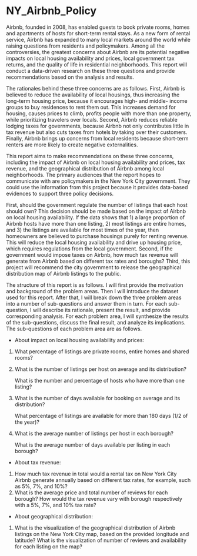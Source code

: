 # NY_Airbnb_Policy

Airbnb, founded in 2008, has enabled guests to book private rooms, homes and apartments of hosts for short-term rental stays. As a new form of rental service, Airbnb has expanded to many local markets around the world while raising questions from residents and policymakers. Among all the controversies, the greatest concerns about Airbnb are its potential negative impacts on local housing availability and prices, local government tax returns, and the quality of life in residential neighborhoods.  This report will conduct a data-driven research on these three questions and provide recommendations based on the analysis and results.

The rationales behind these three concerns are as follows. First, Airbnb is believed to reduce the availability of local housings, thus increasing the long-term housing price, because it encourages high- and middle- income groups to buy residences to rent them out. This increases demand for housing, causes prices to climb, profits people with more than one property, while prioritizing travelers over locals.  Second, Airbnb reduces reliable lodging taxes for governments, because Airbnb not only contributes little in tax revenue but also cuts taxes from hotels by taking over their customers. Finally, Airbnb brings up concerns from local residents because short-term renters are more likely to create negative externalities.

This report aims to make recommendations on these three concerns, including the impact of Airbnb on local housing availability and prices, tax revenue, and the geographical distribution of Airbnb among local neighborhoods. The primary audiences that the report hopes to communicate with are policymakers in the New York City government. They could use the information from this project because it provides data-based evidences to support three policy decisions. 

First, should the government regulate the number of listings that each host should own? This decision should be made based on the impact of Airbnb on local housing availability. If the data shows that 1) a large proportion of Airbnb hosts have more than one listing, 2) most listings are entire homes, and 3) the listings are available for most times of the year, then homeowners are believed to purchase housings purely for renting revenue. This will reduce the local housing availability and drive up housing price, which requires regulations from the local government. Second, if the government would impose taxes on Airbnb, how much tax revenue will generate from Airbnb based on different tax rates and boroughs? Third, this project will recommend the city government to release the geographical distribution map of Airbnb listings to the public. 

The structure of this report is as follows. I will first provide the motivation and background of the problem areas. Then I will introduce the dataset used for this report. After that, I will break down the three problem areas into a number of sub-questions and answer them in turn. For each sub-question, I will describe its rationale, present the result, and provide corresponding analysis. For each problem area, I will synthesize the results of the sub-questions, discuss the final result, and analyze its implications. The sub-questions of each problem area are as follows.

- About impact on local housing availability and prices: 
  	 
1. What percentage of listings are private rooms, entire homes and shared rooms?
   	 
2. What is the number of listings per host on average and its distribution? 

    What is the number and percentage of hosts who have more than one listing?
    
3. What is the number of days available for booking on average and its distribution? 

    What percentage of listings are available for more than 180 days (1/2 of the year)?
  
4. What is the average number of listings per host in each borough? 

    What is the average number of days available per listing in each borough?

- About tax revenue:

1. How much tax revenue in total would a rental tax on New York City Airbnb generate annually based on different tax rates, for example, such as 5%, 7%, and 10%?
2. What is the average price and total number of reviews for each borough? How would the tax revenue vary with borough respectively with a 5%, 7%, and 10% tax rate?

- About geographical distribution:

1. What is the visualization of the geographical distribution of Airbnb listings on the New York City map, based on the provided longitude and latitude? What is the visualization of number of reviews and availability for each listing on the map? 
